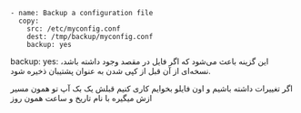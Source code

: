 ```
- name: Backup a configuration file
  copy:
    src: /etc/myconfig.conf
    dest: /tmp/backup/myconfig.conf
    backup: yes
```
backup: yes: این گزینه باعث می‌شود که اگر فایل در مقصد وجود داشته باشد، نسخه‌ای از آن قبل از کپی شدن به عنوان پشتیبان ذخیره شود.

اگر تغییرات داشته باشیم و اون فایلو بخوایم کاری کنیم قبلش یک بک آپ تو همون مسیر ازش میگیره با نام تاریخ و ساعت همون روز
